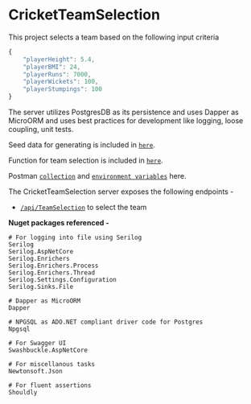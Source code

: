 # CricketTeamSelection

This project selects a team based on the following input criteria
```javascript
{
    "playerHeight": 5.4,
    "playerBMI": 24,
    "playerRuns": 7000,
    "playerWickets": 100,
    "playerStumpings": 100
}
```

The server utilizes PostgresDB as its persistence and uses Dapper as MicroORM and uses best practices for development like logging, loose coupling, unit tests.

Seed data for generating is included in [`here`](./src/Infrastructure/Database/seed.sql).

Function for team selection is included in [`here`](./src/Infrastructure/Database/TeamSelectionFunction.sql).

Postman [`collection`](https://www.getpostman.com/collections/2ccecb2a2d8fdfe577b1) and [`environment variables`](./Local.postman_environment.json) here.


The CricketTeamSelection server exposes the following endpoints -
* [`/api/TeamSelection`](./src/Api/Controllers/TeamSelectionController.cs#L41-L45) to select the team

**Nuget packages referenced -**
```shell
# For logging into file using Serilog
Serilog 
Serilog.AspNetCore
Serilog.Enrichers
Serilog.Enrichers.Process
Serilog.Enrichers.Thread
Serilog.Settings.Configuration
Serilog.Sinks.File

# Dapper as MicroORM
Dapper

# NPGSQL as ADO.NET compliant driver code for Postgres
Npgsql

# For Swagger UI
Swashbuckle.AspNetCore

# For miscellanous tasks
Newtonsoft.Json

# For fluent assertions
Shouldly
```
